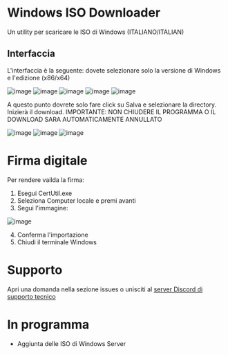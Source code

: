 # Windows ISO Downloader
Un utility per scaricare le ISO di Windows (ITALIANO/ITALIAN)

## Interfaccia
L'interfaccia è la seguente: dovete selezionare solo la versione di Windows e l'edizione (x86/x64)

![image](https://user-images.githubusercontent.com/59311016/136027770-b854a00e-220d-473b-95a6-45717fd30e19.png)
![image](https://user-images.githubusercontent.com/59311016/136027840-06469907-e666-4137-8d39-aee0daa22f19.png)
![image](https://user-images.githubusercontent.com/59311016/134359060-ba0c6402-a383-4cc1-b5a8-81f4b83d2129.png)
![image](https://user-images.githubusercontent.com/59311016/134359113-0435e436-8fbe-4271-8970-3dddb1fae662.png)
![image](https://user-images.githubusercontent.com/59311016/134359170-25edbb38-07d8-4c18-a2b2-28f2c41614db.png)

A questo punto dovrete solo fare click su Salva e selezionare la directory. Inizierà il download. IMPORTANTE: NON CHIUDERE IL PROGRAMMA O IL DOWNLOAD SARA AUTOMATICAMENTE ANNULLATO

![image](https://user-images.githubusercontent.com/59311016/134359643-356b13a3-044e-4698-a2f2-cbc62fd89ebc.png)
![image](https://user-images.githubusercontent.com/59311016/134359826-c42548e5-a7a2-4085-8d0f-045f998f5fc0.png)
![image](https://user-images.githubusercontent.com/59311016/134359915-aaae249f-a094-4401-a1ad-14ac1ac2ecb1.png)

# Firma digitale
Per rendere vailda la firma:

1. Esegui CertUtil.exe
2. Seleziona Computer locale e premi avanti
3. Segui l'immagine: 

![image](https://user-images.githubusercontent.com/59311016/134405501-98c47393-e4c9-491d-9274-20795d47e0ef.png)

4. Conferma l'importazione
5. Chiudi il terminale Windows

# Supporto
Apri una domanda nella sezione issues o unisciti al [server Discord di supporto tecnico](https://discord.gg/Fs72MghVG4)

# In programma
- Aggiunta delle ISO di Windows Server

